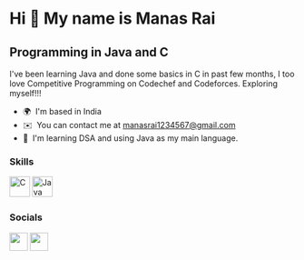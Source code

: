 Hi 👋 My name is Manas Rai
==========================

Programming in Java and C
-------------------------

I've been learning Java and done some basics in C in past few months, I too love Competitive Programming on Codechef and Codeforces. Exploring myself!!!

* 🌍  I'm based in India
* ✉️  You can contact me at [manasrai1234567@gmail.com](mailto:manasrai1234567@gmail.com)
* 🧠  I'm learning DSA and using Java as my main language.

### Skills

<p align="left">
<a href="https://docs.microsoft.com/en-us/cpp/?view=msvc-170" target="_blank" rel="noreferrer"><img src="https://raw.githubusercontent.com/danielcranney/readme-generator/main/public/icons/skills/c-colored.svg" width="36" height="36" alt="C" /></a>
<a href="https://www.oracle.com/java/" target="_blank" rel="noreferrer"><img src="https://raw.githubusercontent.com/danielcranney/readme-generator/main/public/icons/skills/java-colored.svg" width="36" height="36" alt="Java" /></a>
</p>


### Socials

<p align="left"> <a href="https://www.github.com/manas-0407" target="_blank" rel="noreferrer"><img src="https://raw.githubusercontent.com/danielcranney/readme-generator/main/public/icons/socials/github.svg" width="32" height="32" /></a> <a href="https://www.linkedin.com/in/manas-rai-562a59227/" target="_blank" rel="noreferrer"><img src="https://raw.githubusercontent.com/danielcranney/readme-generator/main/public/icons/socials/linkedin.svg" width="32" height="32" /></a></p>

